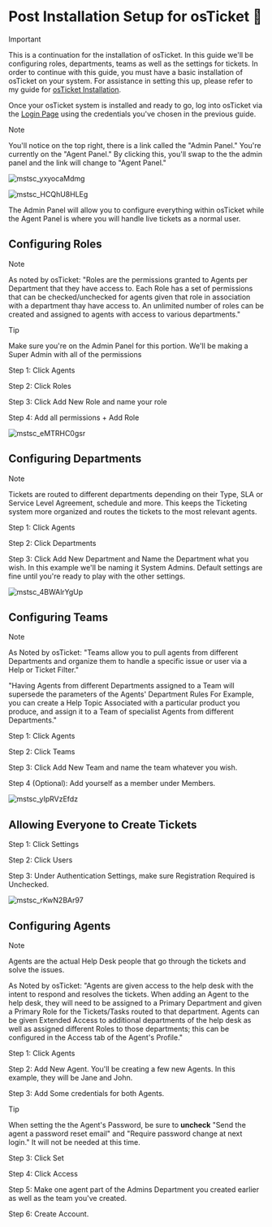 # Post Installation Setup for osTicket 🦘

> [!Important]
> This is a continuation for the installation of osTicket. In this guide we'll be configuring roles, departments, teams as well as the settings for tickets. In order to continue with this guide, you must have a basic installation of osTicket on your system. For assistance in setting this up, please refer to my guide for [osTicket Installation](https://github.com/EMoniSmall/osInstall).
>
> Once your osTicket system is installed and ready to go, log into osTicket via the [Login Page](http://localhost/osTicket/scp/login.php) using the credentials you've chosen in the previous guide.

> [!Note]
> You'll notice on the top right, there is a link called the "Admin Panel." You're currently on the "Agent Panel." By clicking this, you'll swap to the the admin panel and the link will change to "Agent Panel."
> 
>![mstsc_yxyocaMdmg](https://github.com/EMoniSmall/osPostConfig/assets/166156618/c3d721af-602f-4be6-89c1-b9a4eb25f4fc)
> 
> ![mstsc_HCQhU8HLEg](https://github.com/EMoniSmall/osPostConfig/assets/166156618/2c3cca63-e975-4b03-8bdd-3642843ffc4f)
>
> The Admin Panel will allow you to configure everything within osTicket while the Agent Panel is where you will handle live tickets as a normal user. 

<h2>Configuring Roles</h2>

> [!Note]
> As noted by osTicket:
> "Roles are the permissions granted to Agents per Department that they have access to. Each Role has a set of permissions that can be checked/unchecked for agents given that role in association with a department thay have access to. An unlimited number of roles can be created and assigned to agents with access to various departments." 

> [!Tip]
> Make sure you're on the Admin Panel for this portion. We'll be making a Super Admin with all of the permissions

Step 1: Click Agents 

Step 2: Click Roles

Step 3: Click Add New Role and name your role

Step 4: Add all permissions + Add Role

![mstsc_eMTRHC0gsr](https://github.com/EMoniSmall/osPostConfig/assets/166156618/bb58e31d-d463-43e4-8f4b-dc1b3a9805fe)

<h2>Configuring Departments</h2>

> [!Note]
>  Tickets are routed to different departments depending on their Type, SLA or Service Level Agreement, schedule and more. This keeps the Ticketing system more organized and routes the tickets to the most relevant agents.

Step 1: Click Agents 

Step 2: Click Departments

Step 3: Click Add New Department and Name the Department what you wish. In this example we'll be naming it System Admins. 
Default settings are fine until you're ready to play with the other settings.

![mstsc_4BWAlrYgUp](https://github.com/EMoniSmall/osPostConfig/assets/166156618/640ab849-f4f5-4aff-8b55-9f3a90d63596)

<h2> Configuring Teams</h2>

> [!Note]
> As Noted by osTicket:
> "Teams allow you to pull agents from different Departments and organize them to handle a specific issue or user via a Help or Ticket Filter."
>
> "Having Agents from different Departments assigned to a Team will supersede the parameters of the Agents' Department Rules For Example, you can create a Help Topic Associated with a particular product you produce, and assign it to a Team of specialist Agents from different Departments."

Step 1: Click Agents

Step 2: Click Teams

Step 3: Click Add New Team and name the team whatever you wish. 

Step 4 (Optional): Add yourself as a member under Members. 

![mstsc_yIpRVzEfdz](https://github.com/EMoniSmall/osPostConfig/assets/166156618/2a40d348-e03d-4704-8923-d5f0fa77a94b)

<h2>Allowing Everyone to Create Tickets</h2>

Step 1: Click Settings 

Step 2: Click Users

Step 3: Under Authentication Settings, make sure Registration Required is Unchecked. 

![mstsc_rKwN2BAr97](https://github.com/EMoniSmall/osPostConfig/assets/166156618/a282a695-1d1c-4d11-8d98-cc79272ad6c2)

<h2>Configuring Agents</h2>

> [!Note]
> Agents are the actual Help Desk people that go through the tickets and solve the issues.
> 
> As Noted by osTicket:
> "Agents are given access to the help desk with the intent to respond and resolves the tickets. When adding an Agent to the help desk, they will need to be assigned to a Primary Department and given a Primary Role for the Tickets/Tasks routed to that department. Agents can be given Extended Access to additional departments of the help desk as well as assigned different Roles to those departments; this can be configured in the Access tab of the Agent's Profile." 

Step 1: Click Agents 

Step 2: Add New Agent. You'll be creating a few new Agents. In this example, they will be Jane and John. 

Step 3: Add Some credentials for both Agents.

> [!Tip]
> When setting the the Agent's Password, be sure to <b>uncheck</b> "Send the agent a password reset email" and "Require password change at next login." It will not be needed at this time. 

Step 3: Click Set

Step 4: Click Access

Step 5: Make one agent part of the Admins Department you created earlier as well as the team you've created. 

Step 6: Create Account.


